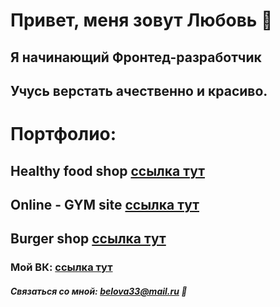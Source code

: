 # Привет, меня зовут Любовь 👋
## Я начинающий Фронтед-разработчик
## Учусь верстать ачественно и красиво.

# Портфолио:
## Healthy food shop [ссылка тут](https://vk.com/luba.belova33)
## Online - GYM site [ссылка тут](https://vk.com/luba.belova33)
## Burger shop [ссылка тут](https://vk.com/luba.belova33)

### Moй ВК: [ссылка тут](https://vk.com/luba.belova33)

##### Связаться со мной: belova33@mail.ru 💬




